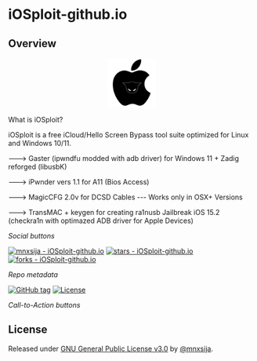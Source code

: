 # iOSploit-github.io

## Overview
</div>
<div align="center">
    <a href="https://iosploit.github.io/">
        <img src="iOSploit.png"
            alt="Discover iOS cracking"
            title="Go to website"
            width="100" >
    </a>
</div>



What is iOSploit?

iOSploit is a free iCloud/Hello Screen Bypass tool suite optimized for Linux and Windows 10/11.

---> Gaster (ipwndfu modded with adb driver) for Windows 11 + Zadig reforged (libusbK)

---> iPwnder vers 1.1 for A11 (Bios Access)

---> MagicCFG 2.0v for DCSD Cables --- Works only in OSX+ Versions

---> TransMAC + keygen for creating ra1nusb Jailbreak iOS 15.2 (checkra1n with optimazed ADB driver for Apple Devices)



<i>Social buttons</i>

<a href="https://github.com/mnxsija/iOSploit-github.io" title="Go to GitHub repo"><img src="https://img.shields.io/static/v1?label=mnxsija&message=iOSploit-github.io&color=blue&logo=github" alt="mnxsija - iOSploit-github.io"></a>
<a href="https://github.com/mnxsija/iOSploit-github.io"><img src="https://img.shields.io/github/stars/mnxsija/iOSploit-github.io?style=social" alt="stars - iOSploit-github.io"></a>
<a href="https://github.com/mnxsija/iOSploit-github.io"><img src="https://img.shields.io/github/forks/mnxsija/iOSploit-github.io?style=social" alt="forks - iOSploit-github.io"></a>

<i>Repo metadata</i>

<a href="https://github.com/mnxsija/iOSploit-github.io/releases/"><img src="https://img.shields.io/github/tag/mnxsija/iOSploit-github.io?include_prereleases=&sort=semver&color=blue" alt="GitHub tag"></a>
<a href="#license"><img src="https://img.shields.io/badge/License-GNU_General_Public_License_v3.0-blue" alt="License"></a>

<i>Call-to-Action buttons</i>

<div align="center">
</div>
<h2>License</h2>
Released under <a href="/LICENSE">GNU General Public License v3.0</a> by <a href="https://github.com/mnxsija">@mnxsija</a>.

